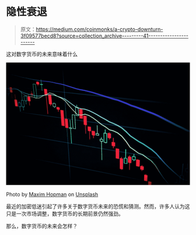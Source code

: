# 隐性衰退

> 原文：<https://medium.com/coinmonks/a-crypto-downturn-3f09577becd8?source=collection_archive---------41----------------------->

这对数字货币的未来意味着什么

![](img/f63edf3e404eb705c9a59abb4c8bb8f4.png)

Photo by [Maxim Hopman](https://unsplash.com/@nampoh?utm_source=medium&utm_medium=referral) on [Unsplash](https://unsplash.com?utm_source=medium&utm_medium=referral)

最近的加密低迷引起了许多关于数字货币未来的恐慌和猜测。然而，许多人认为这只是一次市场调整，数字货币的长期前景仍然强劲。

那么，数字货币的未来会怎样？